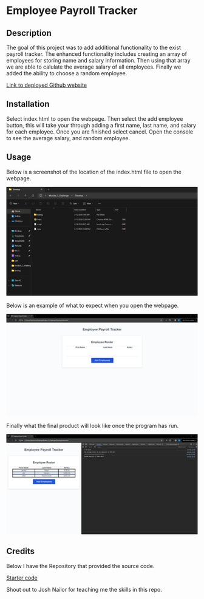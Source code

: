 # Employee Payroll Tracker

## Description

The goal of this project was to add additional functionality to the exist payroll tracker.  The enhanced functionality includes creating an array of employees for storing name and salary information.  Then using that array we are able to calulate the average salary of all employees.  Finally we added the ability to choose a random employee.

[Link to deployed Github website]()

## Installation


Select index.html to open the webpage.  Then select the add employee button, this will take your through adding a first name, last name, and salary for each employee.  Once you are finished select cancel.  Open the console to see the average salary, and random employee.

## Usage

Below is a screenshot of the location of the index.html file to open the webpage.


![Showing HTML in Folder](/Develop/assets/Screenshotofindexhtml.png)

Below is an example of what to expect when you open the webpage.

![Example of Webpage](/Develop/assets/OnOpen.png)

Finally what the final product will look like once the program has run.

![Final Result](/Develop/assets/Finalresult.png)

## Credits

Below I have the Repository that provided the source code.

[Starter code](https://github.com/coding-boot-camp/curly-potato)

Shout out to Josh Nailor for teaching me the skills in this repo.